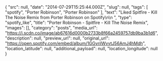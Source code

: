 {
  "src": null,
  "date": "2014-07-29T15:25:44.000Z",
  "slug": null,
  "tags": [
    "spotify",
    "Porter Robinson",
    "Porter Robinson"
  ],
  "text": "Liked Spitfire - Kill The Noise Remix from Porter Robinson on Spotify\n\n ",
  "type": "spotify_like",
  "title": "Porter Robinson - Spitfire - Kill The Noise Remix",
  "images": [],
  "category": "posts",
  "media_url": "https://i.scdn.co/image/ab67616d0000b2733b8f66a2459757db9ba3b1d6",
  "description": null,
  "preview_url": null,
  "original_url": "https://open.spotify.com/embed/album/1GGvrilWvvtJ56AmJ4hMdh",
  "location_latitude": null,
  "additional_payload": null,
  "location_longitude": null
}
